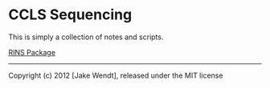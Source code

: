 # CCLS Sequencing

This is simply a collection of notes and scripts.

[RINS Package](http://khavarilab.stanford.edu/resources.html)







----------
Copyright (c) 2012 [Jake Wendt], released under the MIT license
